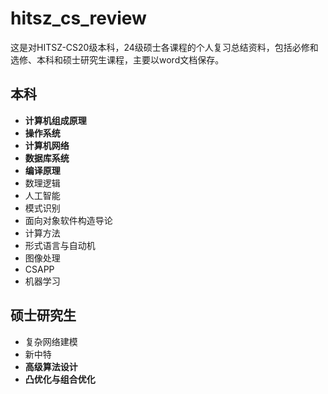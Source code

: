 # hitsz_cs_review
这是对HITSZ-CS20级本科，24级硕士各课程的个人复习总结资料，包括必修和选修、本科和硕士研究生课程，主要以word文档保存。

## 本科
- **计算机组成原理**
- **操作系统**
- **计算机网络**
- **数据库系统**
- **编译原理**
- 数理逻辑
- 人工智能
- 模式识别
- 面向对象软件构造导论
- 计算方法
- 形式语言与自动机
- 图像处理
- CSAPP
- 机器学习

## 硕士研究生
- 复杂网络建模
- 新中特
- **高级算法设计**
- **凸优化与组合优化**